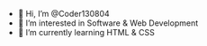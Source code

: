- 👋 Hi, I’m @Coder130804
- 👀 I’m interested in Software & Web Development 
- 🌱 I’m currently learning HTML & CSS


<!---
Coder130804/Coder130804 is a ✨ special ✨ repository because its `README.md` (this file) appears on your GitHub profile.
You can click the Preview link to take a look at your changes.
--->
